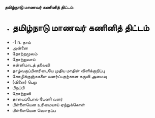 **தமிழ்நாடு மாணவர் கணினித் திட்டம்**
- # தமிழ்நாடு மாணவர் கணினித் திட்டம்
- -1 n. தாய்
- அன்னை
- தோற்றமூலம்
- தோற்றுவாய்
- கன்னிமாடத் தலைவி
- தாழ்வகுப்பினரிடையே முதிய மாதின் விளிக்குறிப்பு
- கோழிக்குஞ்சுகளை வளர்ப்பதற்கான கருவி அமைவு
- (வினை) பெறு
- பிறப்பி
- தோற்றுவி
- தாயைப்போல் பேணி வளர்
- பிள்ளையென உரிமையாய் ஏற்றுக்கொள்
- பிள்ளையென வௌதப்ப

